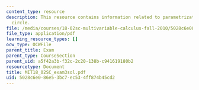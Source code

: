 ```yaml
---
content_type: resource
description: This resource contains information related to parametrization of the
  circle.
file: /media/courses/18-02sc-multivariable-calculus-fall-2010/5028c6e086e53bc7ec534ff874b45cd2_MIT18_02SC_exam3sol.pdf
file_type: application/pdf
learning_resource_types: []
ocw_type: OCWFile
parent_title: Exam
parent_type: CourseSection
parent_uid: a5f42a3b-f32c-2c20-138b-c941619180b2
resourcetype: Document
title: MIT18_02SC_exam3sol.pdf
uid: 5028c6e0-86e5-3bc7-ec53-4ff874b45cd2
---
```

